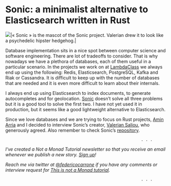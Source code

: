 # Sonic: a minimalist alternative to Elasticsearch written in Rust

![](https://miro.medium.com/max/904/1*ur9rT3EUiunAzys52MePnQ.jpeg)|« Sonic » is the mascot of the Sonic project. Valerian drew it to look like a psychedelic hipster hedgehog.|
 

Database implementation sits in a nice spot between computer science and software engineering. There are lot of tradeoffs to consider. That is why nowadays we have a plethora of databases, each of them useful in a particular scenario. In the projects we work on at [LambdaClass](https://lambdaclass.com/) we always end up using the following: Redis, Elasticsearch, PostgreSQL, Kafka and Riak or Cassandra. It is difficult to keep up with the number of databases that are needed and it is even more difficult to learn about their internals.

I always end up using Elasticsearch to index documents, to generate autocompletes and for geolocation. [Sonic](https://github.com/valeriansaliou/sonic) doesn’t solve all three problems but it is a good tool to solve the first two. I have not yet used it in production, but it seems like a good lightweight alternative to Elasticsearch.

Since we love databases and we are trying to focus on Rust projects, [Amin Arria](http://twitter.com/nenearria) and I decided to interview Sonic’s creator, [Valerian Saliou,](https://github.com/valeriansaliou) who generously agreed. Also remember to check Sonic’s [repository](https://github.com/valeriansaliou/sonic).

                                                               . . . 
_I‘ve created a Not a Monad Tutorial newsletter so that you receive an email whenever we publish a new story._ [_Sign up_](https://mailchi.mp/9302d4f60de9/not-a-monad-tutorial)_!_

_Reach me via twitter at_ [@_federicocarrone_](https://twitter.com/federicocarrone/) _if you have any comments or interview request for_ [_This is not a Monad tutorial_](https://medium.com/this-is-not-a-monad-tutorial/)_._   

                                                               . . . 


